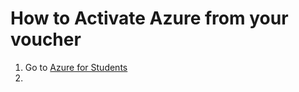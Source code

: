 # How to Activate Azure from your voucher

1. Go to [Azure for Students](https://azure.microsoft.com/en-us/free/students/)
2. 